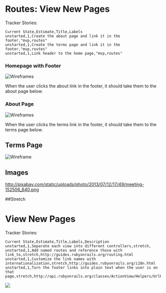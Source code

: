 # Routes: View New Pages

Tracker Stories:
```
Current State,Estimate,Title,Labels
unstarted,1,Create the about page and link it in the footer,"mvp,routes"
unstarted,1,Create the terms page and link it in the footer,"mvp,routes"
unstarted,1,Link header to the home page,"mvp,routes"
```

### Homepage with Footer
![Wireframes](https://galvanize.mybalsamiq.com/mockups/2321960.png?key=dd6f91232218fa4d6cbf663738e10e0cfca3e151)

When the user clicks the about link in the footer, it should take them to the about page below.

### About Page
![Wireframes](https://galvanize.mybalsamiq.com/mockups/2290670.png?key=dd6f91232218fa4d6cbf663738e10e0cfca3e151)

When the user clicks the terms link in the footer, it should take them to the terms page below.

## Terms Page
![Wireframe](https://galvanize.mybalsamiq.com/mockups/2290674.png?key=dd6f91232218fa4d6cbf663738e10e0cfca3e151)

## Images

http://pixabay.com/static/uploads/photo/2013/07/12/17/49/meeting-152506_640.png

##Stretch

# View New Pages

Tracker Stories:
```
Current State,Estimate,Title,Labels,Description
unstarted,1,Separate each view into different controllers,stretch,
unstarted,1,Add named routes and reference those with link_to,stretch,http://guides.rubyonrails.org/routing.html
unstarted,1,Customize the link names with internationalization,stretch,http://guides.rubyonrails.org/i18n.html
unstarted,1,Turn the footer links into plain text when the user is on that page,stretch,http://api.rubyonrails.org/classes/ActionView/Helpers/UrlHelper.html
```

![](https://galvanize.mybalsamiq.com/mockups/2321986.png?key=dd6f91232218fa4d6cbf663738e10e0cfca3e151)

